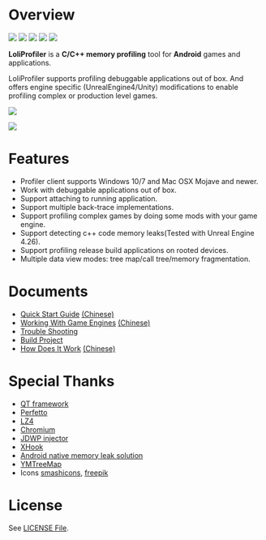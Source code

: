 # Overview

![](https://img.shields.io/badge/license-MIT-brightgreen.svg?style=flat)
![](https://img.shields.io/badge/support-UnrealEngine4%20%7C%20UnityEngine-brightgreen.svg?style=flat)
![](https://img.shields.io/badge/release-1.1.1-red.svg?style=flat)
![](https://img.shields.io/badge/android-5.0%20--%2010-blue.svg?style=flat)
![](https://img.shields.io/badge/arch-armeabi%20%7C%20armeabi--v7a%20%7C%20arm64--v8a-blue.svg?style=flat)

**LoliProfiler** is a **C/C++ memory profiling** tool for **Android** games and applications.

LoliProfiler supports profiling debuggable applications out of box. And offers engine specific (UnrealEngine4/Unity) modifications to enable profiling complex or production level games. 

![](res/images/macos.png)

![](res/images/treemap.gif)

# Features

* Profiler client supports Windows 10/7 and Mac OSX Mojave and newer.
* Work with debuggable applications out of box.
* Support attaching to running application.
* Support multiple back-trace implementations.
* Support profiling complex games by doing some mods with your game engine.
* Support detecting c++ code memory leaks(Tested with Unreal Engine 4.26).
* Support profiling release build applications on rooted devices.
* Multiple data view modes: tree map/call tree/memory fragmentation.

# Documents

* [Quick Start Guide](docs/QUICK_START.md) [(Chinese)](docs/QUICK_START_CN.md)
* [Working With Game Engines](docs/GAME_ENGINE.md) [(Chinese)](docs/GAME_ENGINE_CN.md)
* [Trouble Shooting](docs/TROUBLE_SHOOTING.md)
* [Build Project](docs/BUILD.md)
* [How Does It Work](docs/PRINCIPLE.md) [(Chinese)](docs/PRINCIPLE_CN.md)

# Special Thanks

* [QT framework](https://www.qt.io/)
* [Perfetto](https://perfetto.dev/)
* [LZ4](https://github.com/lz4/lz4)
* [Chromium](https://chromium.googlesource.com/chromium/src/base/+/master/debug/stack_trace.cc)
* [JDWP injector](https://koz.io/library-injection-for-debuggable-android-apps/)
* [XHook](https://github.com/iqiyi/xHook)
* [Android native memory leak solution](https://developer.aliyun.com/article/708672)
* [YMTreeMap](https://github.com/yahoo/YMTreeMap)
* Icons [smashicons](https://www.flaticon.com/authors/smashicons), [freepik](https://www.flaticon.com/authors/freepik)

# License

See [LICENSE File](LICENSE).
